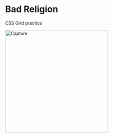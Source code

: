 # Bad Religion
<p>CSS Grid practice</p>

<img width="329" alt="Capture" src="https://user-images.githubusercontent.com/61347571/115998079-8bd3a600-a620-11eb-939a-c62a0474c53b.PNG">
